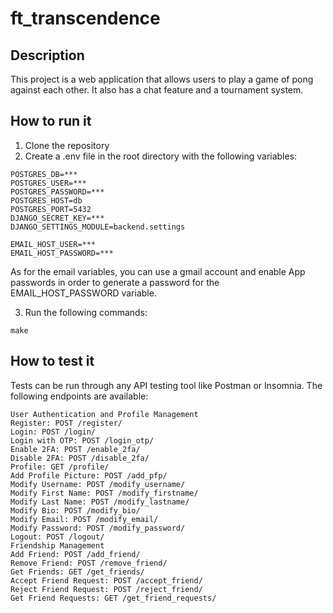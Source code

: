 # ft_transcendence

## Description
This project is a web application that allows users to play a game of pong against each other. It also has a chat feature and a tournament system.

## How to run it
1. Clone the repository
2. Create a .env file in the root directory with the following variables:
```
POSTGRES_DB=***
POSTGRES_USER=***
POSTGRES_PASSWORD=***
POSTGRES_HOST=db
POSTGRES_PORT=5432
DJANGO_SECRET_KEY=***
DJANGO_SETTINGS_MODULE=backend.settings

EMAIL_HOST_USER=***
EMAIL_HOST_PASSWORD=***

```

As for the email variables, you can use a gmail account and enable App passwords in order to generate a password for the EMAIL_HOST_PASSWORD variable.

3. Run the following commands:
```
make
```

## How to test it
Tests can be run through any API testing tool like Postman or Insomnia. The following endpoints are available:
```
User Authentication and Profile Management
Register: POST /register/
Login: POST /login/
Login with OTP: POST /login_otp/
Enable 2FA: POST /enable_2fa/
Disable 2FA: POST /disable_2fa/
Profile: GET /profile/
Add Profile Picture: POST /add_pfp/
Modify Username: POST /modify_username/
Modify First Name: POST /modify_firstname/
Modify Last Name: POST /modify_lastname/
Modify Bio: POST /modify_bio/
Modify Email: POST /modify_email/
Modify Password: POST /modify_password/
Logout: POST /logout/
Friendship Management
Add Friend: POST /add_friend/
Remove Friend: POST /remove_friend/
Get Friends: GET /get_friends/
Accept Friend Request: POST /accept_friend/
Reject Friend Request: POST /reject_friend/
Get Friend Requests: GET /get_friend_requests/
```
